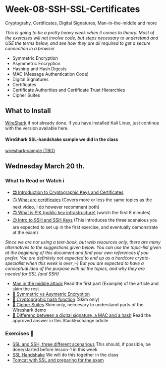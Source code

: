 # Week-08-SSH-SSL-Certificates
Cryptograhy, Certificates, Digital Signatures, Man-in-the-middle and more

_This is going to be a pretty heavy week when it comes to theory. Most of the exercises will not involve code, but steps necessary to understand and USE the terms below, and see how they are all required to get a secure connection in a browser_
- Symmetric Encryption
- Asymmetric Encryption
- Hashing and Hash Digests
- MAC (Message Authentication Code)
- Digital Signatures
- Certificates
- Certificate Authorities and Certificate Trust Hierarchies
- Cipher Suites

## What to Install

[WireShark](https://www.wireshark.org/download.html) if not already done. If you have installed Kali Linux, just continue with the version available here.

#### WireShark SSL-handshake sample we did in the class
[wireshark-sample (TBD)](#)
      

## Wednesday March 20 th.

### What to Read or Watch :information_source:

- [:tv: Introduction to Cryptographic Keys and Certificates](https://www.youtube.com/watch?v=q9vu6_2r0o4)
- [:tv: What are certificates](https://www.youtube.com/watch?v=LRMBZhdFjDI&t=264s) (Covers more or less the same topics as the next video, I do however recomment both)
- [:tv: What is PIK (public key infrastructure)](https://www.youtube.com/watch?v=5OqgYSXWYQM&t=170s) (watch the first 8 minutes)
- [:tv: Intro to SSH and SSH Keys](https://www.youtube.com/watch?v=mF6J-VQHPxA&t=293s) (This introduces the three scenaious you are expected to set up in the first exercise, and eventually demonstrate at the exam)

_Since we are not using a text-book, but web resources only, there are many alternatives to the suggestions given below. You can use the topic-list given at the beginning of this document and find your own references if you prefer. You are definitely not expected to end up as a hardcore crypto-specialist when this week is over ;-) But you are expected to have a conceptual idea of the purpose with all the topics, and why they are needed for SSL (and SSH)_

- [Man in the middle attack](https://en.wikipedia.org/wiki/Man-in-the-middle_attack) Read the first part (Example) of the article and skim the rest
- [:book: Symmetric vs Asymetric Encryption](https://www.jscape.com/blog/bid/84422/Symmetric-vs-Asymmetric-Encryption)
- [:book: Cryptographic hash function](https://en.wikipedia.org/wiki/Cryptographic_hash_function) (Skim only)
- [:book: Cipher Suites](https://www.jscape.com/blog/cipher-suites) Skim only, neccesary to understand parts of the Wireshark demo
- [:book: Differenc between a digital signature, a MAC and a hash](https://crypto.stackexchange.com/questions/5646/what-are-the-differences-between-a-digital-signature-a-mac-and-a-hash) Read the approved answer in this StackExchange article

### Exercises :memo:
- [SSL and SSH, three different scenarious](https://docs.google.com/document/d/1ac7HrNnu4rlS43LODodjAP25KR-p2apKSaMFy01PWro/edit?usp=sharing) This should, if possible, be done/started before lesson-1 in this week
- [SSL Handshake](https://docs.google.com/document/d/13oD_h5fO9i1rIeQaiMxzG54w3q5dc0neL8nPGX2HEdw/edit?usp=sharing) We will do this together in the class
- [Tomcat with SSL and preparing for the exam](https://docs.google.com/document/d/1pY6gbHgAzzMZshgwIhejSZ9ROtQy8dHacci0mdJvdcI/edit?usp=sharing) 
